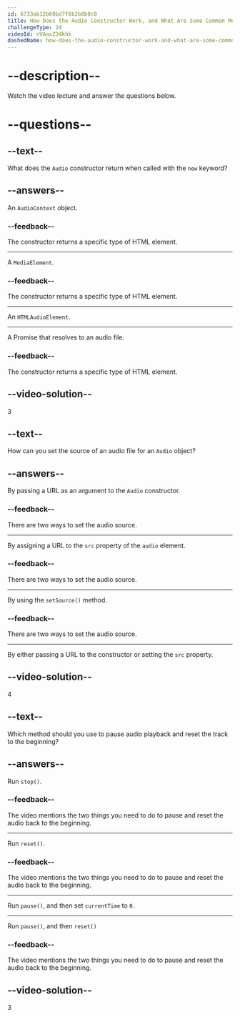```yaml
---
id: 6733ab12b60bd7f6b2b0b0c0
title: How Does the Audio Constructor Work, and What Are Some Common Methods?
challengeType: 24
videoId: nVAaxZ34khk
dashedName: how-does-the-audio-constructor-work-and-what-are-some-common-methods
---
```


# --description--

Watch the video lecture and answer the questions below.

# --questions--

## --text--

What does the `Audio` constructor return when called with the `new` keyword?

## --answers--

An `AudioContext` object.

### --feedback--

The constructor returns a specific type of HTML element.

---

A `MediaElement`.

### --feedback--

The constructor returns a specific type of HTML element.

---

An `HTMLAudioElement`.

---

A Promise that resolves to an audio file.

### --feedback--

The constructor returns a specific type of HTML element.

## --video-solution--

3

## --text--

How can you set the source of an audio file for an `Audio` object?

## --answers--

By passing a URL as an argument to the `Audio` constructor.

### --feedback--

There are two ways to set the audio source.

---

By assigning a URL to the `src` property of the `audio` element.

### --feedback--

There are two ways to set the audio source.

---

By using the `setSource()` method.

### --feedback--

There are two ways to set the audio source.

---

By either passing a URL to the constructor or setting the `src` property.

## --video-solution--

4

## --text--

Which method should you use to pause audio playback and reset the track to the beginning?

## --answers--

Run `stop()`.

### --feedback--

The video mentions the two things you need to do to pause and reset the audio back to the beginning.

---

Run `reset()`.

### --feedback--

The video mentions the two things you need to do to pause and reset the audio back to the beginning.

---

Run `pause()`, and then set `currentTime` to `0`.

---

Run `pause()`, and then `reset()`

### --feedback--

The video mentions the two things you need to do to pause and reset the audio back to the beginning.

## --video-solution--

3
